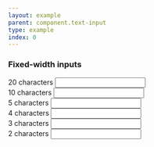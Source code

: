 ```yaml
---
layout: example
parent: component.text-input
type: example
index: 0
---
```


<h3>Fixed-width inputs</h3>

<div>
<label class="ds_label" for="textinput-20">20 characters</label>
<input class="ds_input  ds_input--fixed-20" type="text" id="textinput-20" data-form="textinput-fixed-example" />
</div>

<div>
<label class="ds_label" for="textinput-10">10 characters</label>
<input class="ds_input  ds_input--fixed-10" type="text" id="textinput-10" data-form="textinput-fixed-example" />
</div>

<div>
<label class="ds_label" for="textinput-5">5 characters</label>
<input class="ds_input  ds_input--fixed-5" type="text" id="textinput-5" data-form="textinput-fixed-example" />
</div>

<div>
<label class="ds_label" for="textinput-4">4 characters</label>
<input class="ds_input  ds_input--fixed-4" type="text" id="textinput-4" data-form="textinput-fixed-example" />
</div>

<div>
<label class="ds_label" for="textinput-3">3 characters</label>
<input class="ds_input  ds_input--fixed-3" type="text" id="textinput-3" data-form="textinput-fixed-example" />
</div>

<div>
<label class="ds_label" for="textinput-2">2 characters</label>
<input class="ds_input  ds_input--fixed-2" type="text" id="textinput-2" data-form="textinput-fixed-example" />
</div>
